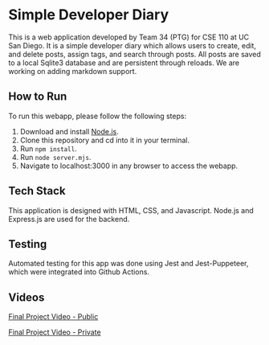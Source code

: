 # Simple Developer Diary

This is a web application developed by Team 34 (PTG) for CSE 110 at UC San Diego. It is a simple developer diary which allows users to create, edit, and delete posts, assign tags, and search through posts. All posts are saved to a local Sqlite3 database and are persistent through reloads. We are working on adding markdown support.

## How to Run

To run this webapp, please follow the following steps:
1. Download and install [Node.js](https://nodejs.org/en/download/prebuilt-installer).
2. Clone this repository and cd into it in your terminal.
3. Run `npm install`.
4. Run `node server.mjs`.
5. Navigate to localhost:3000 in any browser to access the webapp.

## Tech Stack

This application is designed with HTML, CSS, and Javascript. Node.js and Express.js are used for the backend.

## Testing

Automated testing for this app was done using Jest and Jest-Puppeteer, which were integrated into Github Actions. 


## Videos
[Final Project Video - Public](https://www.youtube.com/watch?v=tayXzgBV8lg&ab_channel=joonjoon)

[Final Project Video - Private](https://www.youtube.com/watch?v=RKX6FrSUyqc&ab_channel=joonjoon)
